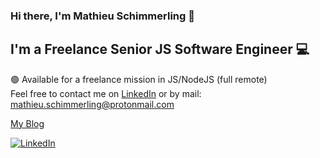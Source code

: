 ### Hi there, I'm Mathieu Schimmerling 👋

## I'm a Freelance Senior JS Software Engineer 💻

🟢 Available for a freelance mission in JS/NodeJS (full remote)<br/>
Feel free to contact me on [LinkedIn](https://www.linkedin.com/in/mathieu-schimmerling/) or by mail: mathieu.schimmerling@protonmail.com


[My Blog](https://matschik.com/)


<div align="left">
  <a href="https://www.linkedin.com/in/mathieu-schimmerling/">
    <img
      src="https://img.shields.io/static/v1?logo=linkedin&style=flat-square&color=0072b1&label=LinkedIn&message=%E2%98%86"
      alt="LinkedIn"
    />
  </a>
</div>
